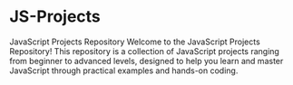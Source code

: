 # JS-Projects
JavaScript Projects Repository Welcome to the JavaScript Projects Repository! This repository is a collection of JavaScript projects ranging from beginner to advanced levels, designed to help you learn and master JavaScript through practical examples and hands-on coding.
